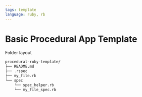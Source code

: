 ```yaml
---
tags: template
language: ruby, rb
---
```


# Basic Procedural App Template

Folder layout
```bash
procedural-ruby-template/
├── README.md
├── .rspec
├── my_file.rb
└── spec
    └── spec_helper.rb
    └── my_file_spec.rb
```
